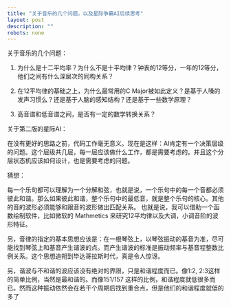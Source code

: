 ```yaml
---
title: "关于音乐的几个问题，以及星际争霸AI后续思考"
layout: post
description: ""
robots: none
---
```


关于音乐的几个问题：

1. 为什么是十二平均率？为什么不是十平均律？钟表的12等分，一年的12等分，他们之间有什么深层次的同构关系？

2. 在12平均律的基础之上，为什么最常用的C Major被如此定义？是基于人嗓的发声习惯么？还是基于人脑的感知结构？还是基于一些数学原理？

3. 高音谱和低音谱之间，是否有一定的数学转换关系？

关于第二版的星际AI：

在没有更好的思路之前，代码工作毫无意义。现在是这样：AI肯定有一个决策层级的问题。这个层级共几层，每一层应该做什么工作，都是需要考虑的。并且这个分层状态机应该如何设计，也是需要考虑的问题。

猜想：

每一个乐句都可以理解为一个分解和弦，也就是说，一个乐句中的每一个音都必须彼此和谐。那么如果彼此和谐，整个乐句中的最低音，就是整个乐句的核心。其他的音的波形必须能够和跟音的波形做出匹配关系。
也就是说，我可以借助一个函数绘制软件，比如微软的 Mathmetics 来研究12平均律以及大调，小调音阶的波形特征。

另，音律的指定的基本思想应该是：在一根琴弦上，以琴弦振动的基音为准，尽可能找到琴弦上和基音产生谐波的点。而产生谐波的标准是振动频率与基音程整数比例关系。这个思想追朔到毕达哥拉斯时代，真是令人惊讶。

另，谐波与不和谐的波应该没有绝对的界限，只是和谐程度而已。像1:2, 2:3这样的简单比例，当然是最和谐的。而像151/157 这样的比例，和谐程度就低很多而已。然而这种振动依然会在若干个周期后找到重合点，但是他们的和谐程度就低的多了